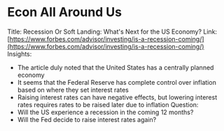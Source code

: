# Econ All Around Us

Title: Recession Or Soft Landing: What's Next for the US Economy?
Link: [https://www.forbes.com/advisor/investing/is-a-recession-coming/](https://www.forbes.com/advisor/investing/is-a-recession-coming/)
Insights:
- The article duly noted that the United States has a centrally planned economy
- It seems that the Federal Reserve has complete control over inflation based
  on where they set interest rates
- Raising interest rates can have negative effects, but lowering interest rates
  requires rates to be raised later due to inflation
Question:
- Will the US experience a recession in the coming 12 months?
- Will the Fed decide to raise interest rates again?

